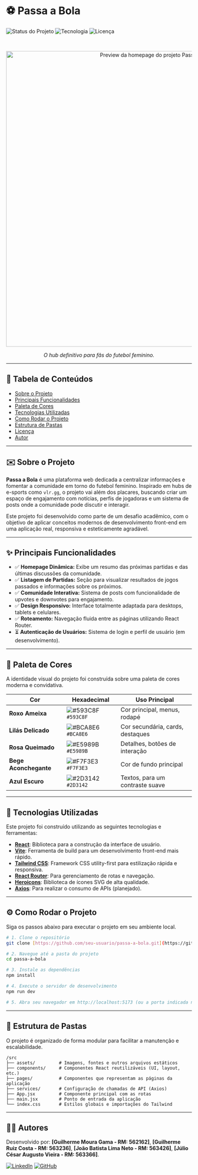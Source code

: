 # ⚽ Passa a Bola

![Status do Projeto](https://img.shields.io/badge/status-em%20desenvolvimento-yellow)
![Tecnologia](https://img.shields.io/badge/tecnologia-React%20%7C%20TailwindCSS-blue)
![Licença](https://img.shields.io/badge/licen%C3%A7a-MIT-green)

<br>

<p align="center">
  <img src="https://i.imgur.com/3CIbVFW.png" alt="Preview da homepage do projeto Passa a Bola" width="800"/>
</p>

<p align="center">
  <i>O hub definitivo para fãs do futebol feminino.</i>
</p>

---

## 📖 Tabela de Conteúdos

* [Sobre o Projeto](#-sobre-o-projeto)
* [Principais Funcionalidades](#-principais-funcionalidades)
* [Paleta de Cores](#-paleta-de-cores)
* [Tecnologias Utilizadas](#-tecnologias-utilizadas)
* [Como Rodar o Projeto](#-como-rodar-o-projeto)
* [Estrutura de Pastas](#-estrutura-de-pastas)
* [Licença](#-licença)
* [Autor](#-autor)

---

## ✉️ Sobre o Projeto

**Passa a Bola** é uma plataforma web dedicada a centralizar informações e fomentar a comunidade em torno do futebol feminino. Inspirado em hubs de e-sports como `vlr.gg`, o projeto vai além dos placares, buscando criar um espaço de engajamento com notícias, perfis de jogadoras e um sistema de posts onde a comunidade pode discutir e interagir.

Este projeto foi desenvolvido como parte de um desafio acadêmico, com o objetivo de aplicar conceitos modernos de desenvolvimento front-end em uma aplicação real, responsiva e esteticamente agradável.

---

## ✨ Principais Funcionalidades

-   ✅ **Homepage Dinâmica:** Exibe um resumo das próximas partidas e das últimas discussões da comunidade.
-   ✅ **Listagem de Partidas:** Seção para visualizar resultados de jogos passados e informações sobre os próximos.
-   ✅ **Comunidade Interativa:** Sistema de posts com funcionalidade de upvotes e downvotes para engajamento.
-   ✅ **Design Responsivo:** Interface totalmente adaptada para desktops, tablets e celulares.
-   ✅ **Roteamento:** Navegação fluida entre as páginas utilizando React Router.
-   ⏳ **Autenticação de Usuários:** Sistema de login e perfil de usuário (em desenvolvimento).

---

## 🎨 Paleta de Cores

A identidade visual do projeto foi construída sobre uma paleta de cores moderna e convidativa.

| Cor                 | Hexadecimal                                                              | Uso Principal                               |
| ------------------- | ------------------------------------------------------------------------ | ------------------------------------------- |
| **Roxo Ameixa** | ![#593C8F](https://placehold.co/15x15/593C8F/593C8F.png) `#593C8F` | Cor principal, menus, rodapé              |
| **Lilás Delicado** | ![#BCA8E6](https://placehold.co/15x15/BCA8E6/BCA8E6.png) `#BCA8E6` | Cor secundária, cards, destaques          |
| **Rosa Queimado** | ![#E5989B](https://placehold.co/15x15/E5989B/E5989B.png) `#E5989B` | Detalhes, botões de interação             |
| **Bege Aconchegante** | ![#F7F3E3](https://placehold.co/15x15/F7F3E3/F7F3E3.png) `#F7F3E3` | Cor de fundo principal                      |
| **Azul Escuro** | ![#2D3142](https://placehold.co/15x15/2D3142/2D3142.png) `#2D3142` | Textos, para um contraste suave           |

---

## 🚀 Tecnologias Utilizadas

Este projeto foi construído utilizando as seguintes tecnologias e ferramentas:

-   **[React](https://reactjs.org/)**: Biblioteca para a construção da interface de usuário.
-   **[Vite](https://vitejs.dev/)**: Ferramenta de build para um desenvolvimento front-end mais rápido.
-   **[Tailwind CSS](https://tailwindcss.com/)**: Framework CSS utility-first para estilização rápida e responsiva.
-   **[React Router](https://reactrouter.com/)**: Para gerenciamento de rotas e navegação.
-   **[Heroicons](https://heroicons.com/)**: Biblioteca de ícones SVG de alta qualidade.
-   **[Axios](https://axios-http.com/)**: Para realizar o consumo de APIs (planejado).

---

## ⚙️ Como Rodar o Projeto

Siga os passos abaixo para executar o projeto em seu ambiente local.

```bash
# 1. Clone o repositório
git clone [https://github.com/seu-usuario/passa-a-bola.git](https://github.com/seu-usuario/passa-a-bola.git)

# 2. Navegue até a pasta do projeto
cd passa-a-bola

# 3. Instale as dependências
npm install

# 4. Execute o servidor de desenvolvimento
npm run dev

# 5. Abra seu navegador em http://localhost:5173 (ou a porta indicada no terminal)
```

---

## 📁 Estrutura de Pastas

O projeto é organizado de forma modular para facilitar a manutenção e escalabilidade.

```
/src
├── assets/         # Imagens, fontes e outros arquivos estáticos
├── components/     # Componentes React reutilizáveis (UI, layout, etc.)
├── pages/          # Componentes que representam as páginas da aplicação
├── services/       # Configuração de chamadas de API (Axios)
├── App.jsx         # Componente principal com as rotas
├── main.jsx        # Ponto de entrada da aplicação
└── index.css       # Estilos globais e importações do Tailwind
```

---

## 👨‍💻 Autores

Desenvolvido por:
**[Guilherme Moura Gama - RM: 562162]**,
**[Guilherme Ruiz Costa - RM: 563236]**,
**[João Batista Lima Neto - RM: 563426]**,
**[Júlio César Augusto Vieira - RM: 563366]**.

[![LinkedIn](https://img.shields.io/badge/linkedin-%230077B5.svg?style=for-the-badge&logo=linkedin&logoColor=white)](https://www.linkedin.com/in/seu-linkedin/)
[![GitHub](https://img.shields.io/badge/github-%23121011.svg?style=for-the-badge&logo=github&logoColor=white)](https://github.com/seu-usuario)

